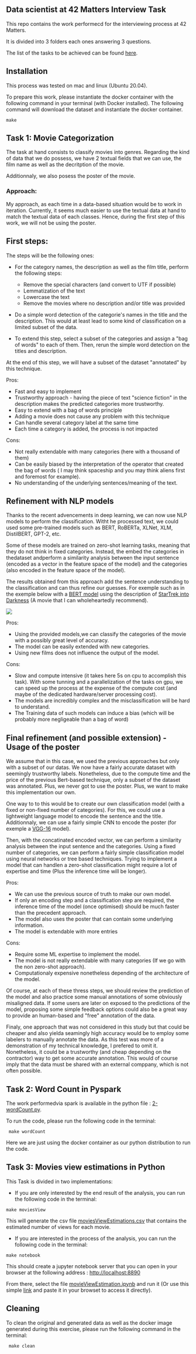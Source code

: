 ## Data scientist at 42 Matters Interview Task

This repo contains the work performecd for the interviewing process at 42 Matters.

It is divided into 3 folders each ones answering 3 questions.

The list of the tasks to be achieved can be found [here](docs/Data_Scientist_42matters_Interview_Tasks__2022b_.pdf).


## Installation

This process was tested on mac and linux (Ubuntu 20.04).

To prepare this work, please instantiate the docker container with the following command in your terminal (with Docker installed). The following command will download the dataset and instantiate the docker container.


``` make ```


## Task 1: Movie Categorization

The task at hand consists to classify movies into genres. Regarding the kind of data that we do possess, we have 2 textual fields that we can use, the film name as well as the decritption of the movie.

Additionnaly, we also posess the poster of the movie.

### Approach:

My approach, as each time in a data-based situation would be to work in iteration. Currently, it seems much easier to use the textual data at hand to match the textual data of each classes. Hence, during the first step of this work, we will not be using the poster.


## First steps:
The steps will be the following ones:
- For the category names, the description as well as the film title, perform the following steps:
    - Remove the special characters (and convert to UTF if possible)
    - Lemmatization of the text
    - Lowercase the text
    - Remove the movies where no description and/or title was provided

- Do a simple word detection of the categorie's names in the title and the description. This would at least lead to some kind of classification on a limited subset of the data.

- To extend this step, select a subset of the categories and assign a "bag of words" to each of them. Then, rerun the simple word detection on the titles and description.

At the end of this step, we will have a subset of the dataset "annotated" by this technique.

Pros:
 - Fast and easy to implement
 - Trustworthy approach - having the piece of text "science fiction" in the description makes the predicted categories more trustworthy.
 - Easy to extend with a bag of words principle
 - Adding a movie does not cause any problem with this technique
 - Can handle several category label at the same time
 - Each time a category is added, the process is not impacted

Cons:
 - Not really extendable with many categories (here with a thousand of them)
 - Can be easily biased by the interpretation of the operator that created the bag of words ( I may think spaceship and you may think aliens first and foremost for example).
 - No understanding of the underlying sentences/meaning of the text.

## Refinement with NLP models

Thanks to the recent advencements in deep learning, we can now use NLP models to perform the classification. Witht he processed text, we could used some pre-trained models such as BERT, RoBERTa, XLNet, XLM, DistilBERT, GPT-2, etc.

Some of these models are trained on zero-shot learning tasks, meaning that they do not think in fixed categories. Instead, the embed the categories in thedataset andperform a similarity analysis between the input sentence (encoded as a vector in the feature space of the model) and the categories (also encoded in the feature space of the model).

The results obtained from this approach add the sentence understanding to the classification and can thus refine our guesses. For exemple such as in the exemple below with a [BERT model](https://huggingface.co/facebook/bart-large-mnli) using the description of [StarTrek into Darkness](https://www.imdb.com/title/tt1408101/?ref_=nv_sr_srsg_0) (A movie that I can wholeheartedly recommend).

![](docs/huggingface.png)

Pros:
 - Using the provided models,we can classify the categories of the movie with a possibly great level of accuracy.
 - The model can be easily extended with new categories.
 - Using new films does not influence the output of the model.

Cons:
- Slow and compute intensive (it takes here 5s on cpu to accomplish this task). With some tunning and a parallelization of the tasks on gpu, we can speed up the process at the expense of the compute cost (and maybe of the dedicated hardware/server processing cost).
- The models are incredibly complex and the misclassification will be hard to understand.
- The Training data of such models can induce a bias (which will be probably more negligeable than a bag of word)


## Final refinement (and possible extension) - Usage of the poster

We assume that in this case, we used the previous approaches but only with a subset of our datas. We now have a fairly accurate dataset with seemingly trustworthy labels. Nonetheless, due to the compute time and the price of the previous Bert-based technique, only a subset of the dataset was annotated. Plus, we never got to use the poster. Plus, we want to make this implementation our own.

One way to to this would be to create our own classification model (with a fixed or non-fixed number of categories). For this, we could use a lightweight language model to encode the sentence and the title. Additionnaly, we can use a fairly simple CNN to encode the poster (for exemple a [VGG-16](https://arxiv.org/abs/1409.1556) model).

Then, with the concatinated encoded vector, we can perform a similarity analysis between the input sentence and the categories. Using a fixed number of categories, we can perform a fairly simple classification model using neural networks or tree based techniques. Trying to implement a model that can handlen a zero-shot classification might require a lot of expertise and time (Plus the inference time will be longer).

Pros:
 - We can use the previous source of truth to make our own model.
 - If only an encoding step and a classification step are required, the inference time of the model (once optimised) should be much faster than the precedent approach.
- The model also uses the poster that can contain some underlying information.
- The model is extendable with more entries

Cons:
- Require some ML expertise to implement the model.
- The model is not really extendable with many categories (If we go with the non zero-shot approach).
- Computationaly expensive nonetheless depending of the architecture of the model.


Of course, at each of these thress steps, we should review the prediction of the model and also practice some manual annotations of some obviously misaligned data. If some users are later on exposed to the predictions of the model, proposing some simple feedback options could also be a great way to provide an human-based and "free" annotation of the data.

Finaly, one approach that was not considered in this study but that could be cheaper and also yielda seamingly high accuracy would be to employ some labelers to manually annotate the data. As this test was more of a demonstration of my technical knowledge, I prefered to omit it. Nonetheless, it could be a trustworthy (and cheap depending on the contractor) way to get some accurate annotation. This would of course imply that the data must be shared with an external comppany, which is not often possible.

## Task 2: Word Count in Pyspark

The work performedvia spark is available in the python file : [2-wordCount.py](src/2-wordCount.py).

To run the code, please run the following code in the terminal:

``` make wordCount```

Here we are just using the docker container as our python distribution to run the code.

## Task 3: Movies view estimations in Python


This Task is divided in two implementations:

- If you are only interested by the end result of the analysis, you can run the following code in the terminal:

``` make moviesView ```

This will generate the csv file [moviesViewEstimations.csv](output/moviesViewEstimations.csv) that contains the estimated number of views for each movie.

- If you are interested in the process of the analysis, you can run the following code in the terminal:

``` make notebook ```

This should create a jupyter notebook server that you can open in your browser at the following address : [http://localhost:8890](http://localhost:8890)

From there, select the file [movieViewEstimation.ipynb]() and run it (Or use this simple [link](http://localhost:8890/notebooks/notebooks/3-movieViewEstimation.ipynb) and paste it in your browset to access it directly).

## Cleaning

To clean the original and generated data as well as the docker image generated during this exercise, please run the following command in the terminal:

``` make clean```